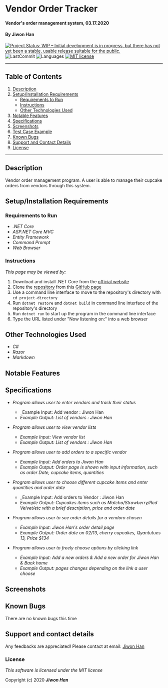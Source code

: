 # Vendor Order Tracker

#### Vendor's order management system, 03.17.2020

#### By **Jiwon Han**

<!-- [![Project Status: Inactive – The project has reached a stable, usable state but is no longer being actively developed; support/maintenance will be provided as time allows.](https://www.repostatus.org/badges/latest/inactive.svg)](https://www.repostatus.org/#inactive) -->
<!-- [![Project Status: Active – The project has reached a stable, usable state and is being actively developed.](https://www.repostatus.org/badges/latest/active.svg)](https://www.repostatus.org/#active) -->
[![Project Status: WIP – Initial development is in progress, but there has not yet been a stable, usable release suitable for the public.](https://www.repostatus.org/badges/latest/wip.svg)](https://www.repostatus.org/#wip)
![LastCommit](https://img.shields.io/github/last-commit/jiwon-seattle/VendorOrderTracker.Solution)
![Languages](https://img.shields.io/github/languages/top/jiwon-seattle/VendorOrderTracker.Solution)
[![MIT license](https://img.shields.io/badge/License-MIT-orange.svg)](https://lbesson.mit-license.org/)

---
## Table of Contents
1. [Description](#description)
2. [Setup/Installation Requirements](#setup/installation-requirements)
    - [Requirements to Run](#requirements-to-run)
    - [Instructions](#instructions)
    - [Other Technologies Used](#other-technologies-used)
3. [Notable Features](#notable-features)
4. [Specifications](#specifications)
5. [Screenshots](#screenshots)
6. [Test Case Example](#test-case-example)
7. [Known Bugs](#known-bugs)
8. [Support and Contact Details](#support-and-contact-details)
9. [License](#license)
---
## Description

Vendor order management program. A user is able to manage their cupcake orders from vendors through this system.
<!-- _Detailed desc w/ purpose/usage, what does, motivation to create, why exists, other info for users/developers to have_ -->

## Setup/Installation Requirements

### Requirements to Run
* _.NET Core_
* _ASP.NET Core MVC_
* _Entity Framework_
* _Command Prompt_
* _Web Browser_

### Instructions

*This page may be viewed by:*

1. Download and install .NET Core from the [official website](https://dotnet.microsoft.com/download/dotnet-core/)
2. Clone the [repository](https://github.com/jiwon-seattle/VendorOrderTracker.Solution.git) from this [GitHub page](https://github.com/jiwon-seattle)
3. Use a command line interface to move to the repository's directory with `cd project-directory`
4. Run `dotnet restore` and `dotnet build` in command line interface of the repository's directory
5. Run `dotnet run` to start up the program in the command line interface
6. Type the URL listed under "Now listening on:" into a web browser 

## Other Technologies Used
* _C#_
* _Razor_
* _Markdown_

## Notable Features
<!-- _features that make project stand out_ -->

## Specifications

* _Program allows user to enter vendors and track their status_
  * _Example Input: Add vendor : Jiwon Han
  * _Example Output: List of vendors : Jiwon Han_

* _Program allows user to view vendor lists_
  * _Example Input: View vendor list_
  * _Example Output: List of vendors : Jiwon Han_

* _Program allows user to add orders to a specific vendor_
  * _Example Input: Add orders to Jiwon Han_
  * _Example Output: Order page is shown with input information, such as order Date, cupcake items, quantities_

* _Program allows user to choose different cupcake items and enter quantities and order date_
  * _Example Input: Add orders to Vendor : Jiwon Han
  * _Example Output: Cupcakes items such as Matcha/Strawberry/Red Velvet/etc with a brief description, price and order date_

* _Program allows user to see order details for a vendoro chosen_
  * _Example Input: Jiwon Han's order detail page_
  * _Example Output: Order date on 02/13, cherry cupcakes, Qyantutues 13, Price $134_

* _Program allows user to freely choose options by clicking link_
  * _Example Input: Add a new orders & Add a new order for Jiwon Han & Back home_
  * _Example Output: pages changes depending on the link a user choose_


## Screenshots

<!-- _Here is a snippet of what the input looks like:_

![Snippet of input fields](img/snippet1.png)

_Here is a preview of what the output looks like:_

![Snippet of output box](img/snippet2.png) -->

<!-- _{Show pictures using ![alt text](image.jpg), show what library does as concisely as possible but don't need to explain how project solves problem from `code`_ -->

## Known Bugs

There are no known bugs this time

## Support and contact details

Any feedbacks are appreciated! Please contact at email: [Jiwon Han](mailto:jiwon1.han@gmail.com)

### License

*This software is licensed under the MIT license*

Copyright (c) 2020 **_Jiwon Han_**
